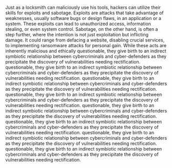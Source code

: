 
Just as a locksmith can maliciously use his tools, hackers can utilize their skills for exploits and sabotage. Exploits are attacks that take advantage of weaknesses, usually software bugs or design flaws, in an application or a system. These exploits can lead to unauthorized access, information stealing, or even system control. Sabotage, on the other hand, is often a step further, where the intention is not just exploitation but inflicting damage. It could range from defacing a website, disabling crucial services, to implementing ransomware attacks for personal gain. While these acts are inherently malicious and ethically questionable, they give birth to an indirect symbiotic relationship between cybercriminals and cyber-defenders as they precipitate the discovery of vulnerabilities needing rectification. questionable, they give birth to an indirect symbiotic relationship between cybercriminals and cyber-defenders as they precipitate the discovery of vulnerabilities needing rectification. questionable, they give birth to an indirect symbiotic relationship between cybercriminals and cyber-defenders as they precipitate the discovery of vulnerabilities needing rectification. questionable, they give birth to an indirect symbiotic relationship between cybercriminals and cyber-defenders as they precipitate the discovery of vulnerabilities needing rectification. questionable, they give birth to an indirect symbiotic relationship between cybercriminals and cyber-defenders as they precipitate the discovery of vulnerabilities needing rectification. questionable, they give birth to an indirect symbiotic relationship between cybercriminals and cyber-defenders as they precipitate the discovery of vulnerabilities needing rectification. questionable, they give birth to an indirect symbiotic relationship between cybercriminals and cyber-defenders as they precipitate the discovery of vulnerabilities needing rectification. questionable, they give birth to an indirect symbiotic relationship between cybercriminals and cyber-defenders as they precipitate the discovery of vulnerabilities needing rectification.

